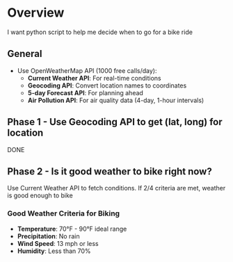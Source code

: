 # Overview

I want python script to help me decide when to go for a bike ride

## General

- Use OpenWeatherMap API (1000 free calls/day):
  - **Current Weather API**: For real-time conditions
  - **Geocoding API**: Convert location names to coordinates
  - **5-day Forecast API**: For planning ahead
  - **Air Pollution API**: For air quality data (4-day, 1-hour intervals)

## Phase 1 - Use Geocoding API to get (lat, long) for location

DONE

## Phase 2 - Is it good weather to bike right now?

Use Current Weather API to fetch conditions. If 2/4 criteria are met, weather is good enough to bike

### Good Weather Criteria for Biking

- **Temperature**: 70°F - 90°F ideal range
- **Precipitation**: No rain
- **Wind Speed**: 13 mph or less
- **Humidity**: Less than 70%
